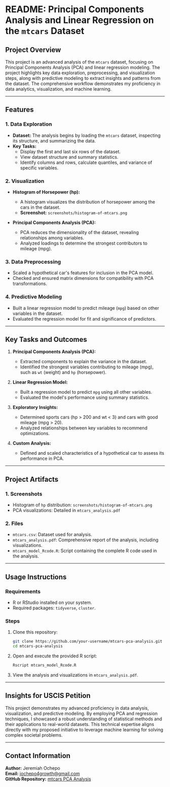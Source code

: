 # README: Principal Components Analysis and Linear Regression on the `mtcars` Dataset

## Project Overview

This project is an advanced analysis of the `mtcars` dataset, focusing on Principal Components Analysis (PCA) and linear regression modeling. The project highlights key data exploration, preprocessing, and visualization steps, along with predictive modeling to extract insights and patterns from the dataset. The comprehensive workflow demonstrates my proficiency in data analytics, visualization, and machine learning.

---

## Features

### 1. **Data Exploration**
- **Dataset:** The analysis begins by loading the `mtcars` dataset, inspecting its structure, and summarizing the data.
- **Key Tasks:**
  - Display the first and last six rows of the dataset.
  - View dataset structure and summary statistics.
  - Identify columns and rows, calculate quantiles, and variance of specific variables.

### 2. **Visualization**
- **Histogram of Horsepower (hp):**
  - A histogram visualizes the distribution of horsepower among the cars in the dataset.
  - **Screenshot:** `screenshots/histogram-of-mtcars.png`

- **Principal Components Analysis (PCA):**
  - PCA reduces the dimensionality of the dataset, revealing relationships among variables.
  - Analyzed loadings to determine the strongest contributors to mileage (mpg).

### 3. **Data Preprocessing**
- Scaled a hypothetical car's features for inclusion in the PCA model.
- Checked and ensured matrix dimensions for compatibility with PCA transformations.

### 4. **Predictive Modeling**
- Built a linear regression model to predict mileage (`mpg`) based on other variables in the dataset.
- Evaluated the regression model for fit and significance of predictors.

---

## Key Tasks and Outcomes

1. **Principal Components Analysis (PCA):**
   - Extracted components to explain the variance in the dataset.
   - Identified the strongest variables contributing to mileage (mpg), such as `wt` (weight) and `hp` (horsepower).

2. **Linear Regression Model:**
   - Built a regression model to predict `mpg` using all other variables.
   - Evaluated the model's performance using summary statistics.

3. **Exploratory Insights:**
   - Determined sports cars (hp > 200 and wt < 3) and cars with good mileage (mpg > 20).
   - Analyzed relationships between key variables to recommend optimizations.

4. **Custom Analysis:**
   - Defined and scaled characteristics of a hypothetical car to assess its performance in PCA.

---

## Project Artifacts

### 1. **Screenshots**
- Histogram of `hp` distribution: `screenshots/histogram-of-mtcars.png`
- PCA visualizations: Detailed in `mtcars_analysis.pdf`

### 2. **Files**
- `mtcars.csv`: Dataset used for analysis.
- `mtcars_analysis.pdf`: Comprehensive report of the analysis, including visualizations.
- `mtcars_model_Rcode.R`: Script containing the complete R code used in the analysis.

---

## Usage Instructions

### Requirements
- R or RStudio installed on your system.
- Required packages: `tidyverse`, `cluster`.

### Steps
1. Clone this repository:
   ```bash
   git clone https://github.com/your-username/mtcars-pca-analysis.git
   cd mtcars-pca-analysis
   ```

2. Open and execute the provided R script:
   ```bash
   Rscript mtcars_model_Rcode.R
   ```

3. View the analysis and visualizations in `mtcars_analysis.pdf`.

---

## Insights for USCIS Petition

This project demonstrates my advanced proficiency in data analysis, visualization, and predictive modeling. By employing PCA and regression techniques, I showcased a robust understanding of statistical methods and their applications to real-world datasets. This technical expertise aligns directly with my proposed initiative to leverage machine learning for solving complex societal problems.

---

## Contact Information
**Author:** Jeremiah Ochepo  
**Email:** [jochepo4growth@gmail.com](mailto:jochepo4growth@gmail.com)  
**GitHub Repository:** [mtcars PCA Analysis](https://github.com/your-username/mtcars-pca-analysis)  